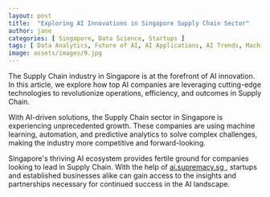 ```yaml
---
layout: post
title:  "Exploring AI Innovations in Singapore Supply Chain Sector"
author: jane
categories: [ Singapore, Data Science, Startups ]
tags: [ Data Analytics, Future of AI, AI Applications, AI Trends, Machine Learning Innovations ]
image: assets/images/9.jpg
---
```


The Supply Chain industry in Singapore is at the forefront of AI innovation. In this article, we explore how top AI companies are leveraging cutting-edge technologies to revolutionize operations, efficiency, and outcomes in Supply Chain.

With AI-driven solutions, the Supply Chain sector in Singapore is experiencing unprecedented growth. These companies are using machine learning, automation, and predictive analytics to solve complex challenges, making the industry more competitive and forward-looking.

Singapore's thriving AI ecosystem provides fertile ground for companies looking to lead in Supply Chain. With the help of <a href="https://ai.supremacy.sg" target="_blank"> ai.supremacy.sg </a>, startups and established businesses alike can gain access to the insights and partnerships necessary for continued success in the AI landscape.

